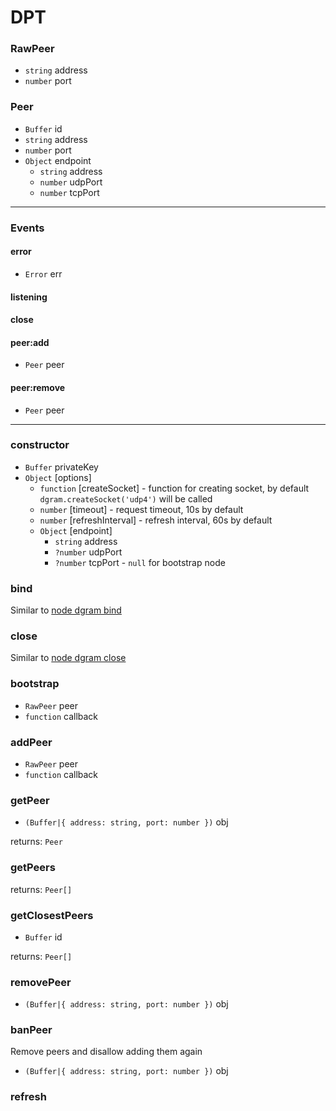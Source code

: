 # DPT

### RawPeer

  - `string` address
  - `number` port

### Peer

  - `Buffer` id
  - `string` address
  - `number` port
  - `Object` endpoint
    - `string` address
    - `number` udpPort
    - `number` tcpPort

<hr>

### Events

#### error

  - `Error` err

#### listening

#### close

#### peer:add

  - `Peer` peer

#### peer:remove

  - `Peer` peer

<hr>

### constructor

  - `Buffer` privateKey
  - `Object` [options]
    - `function` [createSocket] - function for creating socket, by default `dgram.createSocket('udp4')` will be called
    - `number` [timeout] - request timeout, 10s by default
    - `number` [refreshInterval] - refresh interval, 60s by default
    - `Object` [endpoint]
      - `string` address
      - `?number` udpPort
      - `?number` tcpPort - `null` for bootstrap node

### bind

  Similar to [node dgram bind](https://nodejs.org/api/dgram.html#dgram_socket_bind_port_address_callback)

### close

  Similar to [node dgram close](https://nodejs.org/api/dgram.html#dgram_socket_close_callback)

### bootstrap

  - `RawPeer` peer
  - `function` callback

### addPeer

  - `RawPeer` peer
  - `function` callback

### getPeer

  - `(Buffer|{ address: string, port: number })` obj

returns: `Peer`

### getPeers

returns: `Peer[]`

### getClosestPeers

  - `Buffer` id

returns: `Peer[]`

### removePeer

  - `(Buffer|{ address: string, port: number })` obj

### banPeer

Remove peers and disallow adding them again

  - `(Buffer|{ address: string, port: number })` obj

### refresh
